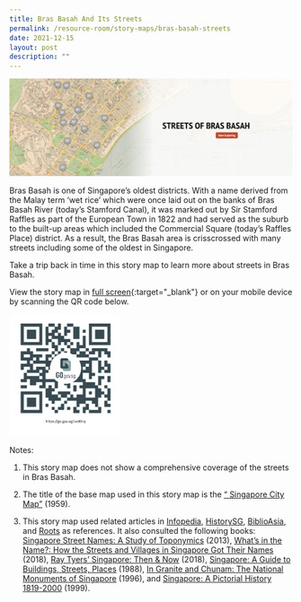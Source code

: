 ```yaml
---
title: Bras Basah And Its Streets
permalink: /resource-room/story-maps/bras-basah-streets
date: 2021-12-15
layout: post
description: ""
---
```


<img src="/images/storymap-image-bras-basah-streets.png" alt="storymap- bras-basah-streets"/>

Bras Basah is one of Singapore’s oldest districts. With a name derived from the Malay term ‘wet rice’ which were once laid out on the banks of Bras Basah River (today’s Stamford Canal), it was marked out by Sir Stamford Raffles as part of the European Town in 1822 and had served as the suburb to the built-up areas which included the Commercial Square (today’s Raffles Place) district. As a result, the Bras Basah area is crisscrossed with many streets including some of the oldest in Singapore.

Take a trip back in time in this story map to learn more about streets in Bras Basah.

View the story map in [full screen](https://nlb.geoicon.com/spatialdiscovery/storymaps/brash-basah-its-streets/index.html){:target="_blank"} or on your mobile device by scanning the QR code below.

<img src="/images/qr-code-storymap-bras-basah-streets.jpg" alt="qr-code-storymap-bras-basah-streets" style="width:200px;" />

Notes:

1. This story map does not show a comprehensive coverage of the streets in Bras Basah.

2. The title of the base map used in this story map is the [“
Singapore City Map”](https://www.nas.gov.sg/archivesonline/maps_building_plans/record-details/fabef83e-115c-11e3-83d5-0050568939ad) (1959).

3. This story map used related articles in [Infopedia](https://eresources.nlb.gov.sg/infopedia/), [HistorySG](http://eresources.nlb.gov.sg/history), [BiblioAsia](https://www.nlb.gov.sg/Browse/BiblioAsia.aspx), and [Roots](https://www.roots.sg/) as references. It also consulted the following books: [Singapore Street Names: A Study of Toponymics](https://eservice.nlb.gov.sg/item_holding.aspx?bid=200123850) (2013), [What’s in the Name?: How the Streets and Villages in Singapore Got Their Names](https://eservice.nlb.gov.sg/item_holding.aspx?bid=202924449) (2018), [Ray Tyers’ Singapore: Then & Now](https://eservice.nlb.gov.sg/item_holding.aspx?bid=203784837) (2018), [Singapore: A Guide to Buildings, Streets, Places](http://eservice.nlb.gov.sg/item_holding.aspx?bid=4712298) (1988), [In Granite and Chunam: The National Monuments of Singapore](http://eservice.nlb.gov.sg/item_holding_s.aspx?bid=7919754) (1996), and [Singapore: A Pictorial History 1819-2000](http://eservice.nlb.gov.sg/item_holding.aspx?bid=9651676) (1999).